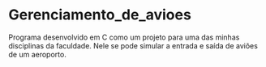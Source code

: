 # Gerenciamento_de_avioes
Programa desenvolvido em C como um projeto para uma das minhas disciplinas da faculdade. Nele se pode simular a entrada e saída de aviões de um aeroporto.
